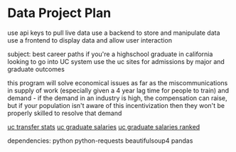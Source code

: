 
# Data Project Plan

use api keys to pull live data
use a backend to store and manipulate data
use a frontend to display data and allow user interaction

subject: best career paths if you're a highschool graduate in california looking to go into UC
system
use the uc sites for admissions by major and graduate outcomes

this program will solve economical issues as far as the miscommunications in supply of work
(especially given a 4 year lag time for people to train) and demand - if the demand in an industry
is high, the compensation can raise, but if your population isn't aware of this incentivization then
they won't be properly skilled to resolve that demand

[uc transfer stats](https://www.universityofcalifornia.edu/about-us/information-center/transfers-major)
[uc graduate salaries](https://www.universityofcalifornia.edu/about-us/information-center/uc-alumni-work)
[uc graduate salaries ranked](https://www.universityofcalifornia.edu/about-us/information-center/uc-alumni-earnings)

dependencies:
python
python-requests
beautifulsoup4
pandas

